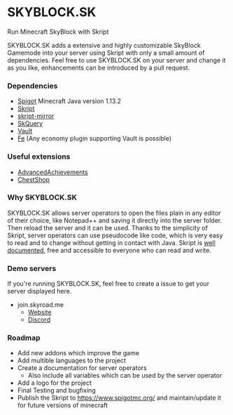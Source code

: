 # SKYBLOCK.SK
Run Minecraft SkyBlock with Skript

SKYBLOCK.SK adds a extensive and highly customizable SkyBlock Gamemode into your server using Skript with only a small amount of dependencies. Feel free to use SKYBLOCK.SK on your server and change it as you like, enhancements can be introduced by a pull request.
	

### Dependencies
- [Spigot](https://hub.spigotmc.org/stash/projects/SPIGOT) Minecraft Java version 1.13.2
- [Skript](https://github.com/SkriptLang/Skript)
- [skript-mirror](https://github.com/btk5h/skript-mirror)
- [SkQuery](https://www.spigotmc.org/resources/unofficial-skquery-fork-1-6-1-12.36631/)
- [Vault](https://www.spigotmc.org/resources/vault.34315)
- [Fe](https://www.spigotmc.org/resources/fe.723/) (Any economy plugin supporting Vault is possible)

### Useful extensions 
- [AdvancedAchievements](https://github.com/PyvesB/AdvancedAchievements)
- [ChestShop](https://github.com/ChestShop-authors/ChestShop-3)

### Why SKYBLOCK.SK
SKYBLOCK.SK allows server operators to open the files plain in any editor of their choice, like Notepad++ and saving it directly into the server folder. Then reload the server and it can be used.
Thanks to the simplicity of Skript, server operators can use pseudocode like code, which is very easy to read and to change without getting in contact with Java. Skript is [well documented](http://skriptlang.github.io/Skript/), free and accessible to everyone who can read and write.

### Demo servers
If you're running SKYBLOCK.SK, feel free to create a issue to get your server displayed here.
- join.skyroad.me
  - [Website](https://skyroad.me)
  - [Discord](https://discord.gg/FRuK5BC)

### Roadmap
- Add new addons which improve the game
- Add multible languages to the project
- Create a documentation for server operators
  - Also include all variables which can be used by the server operator
- Add a logo for the project
- Final Testing and bugfixing
- Publish the Skript to https://www.spigotmc.org/ and maintain/update it for future versions of minecraft

